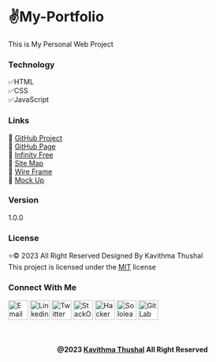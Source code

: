# ✌️My-Portfolio

This is My Personal Web Project

### Technology

✅HTML<br/>
✅CSS<br/>
✅JavaScript<br/>

### Links

🔗 <a href="https://github.com/Thushal2001/MyPortfolio" target="_blank">GitHub Project</a></br>
🔗 <a href="https://thushal2001.github.io/MyPortfolio/" target="_blank">GitHub Page</a></br>
🔗 <a href="http://kwith.epizy.com/" target="_blank">Infinity Free</a></br>
🔗 <a href="https://www.gloomaps.com/icbeqVdv9a" target="_blank">Site Map</a></br>
🔗 <a href="https://wireframe.cc/29u3zM" target="_blank">Wire Frame</a></br>
🔗 <a href="https://www.figma.com/file/mmHVJt25CXdinNz6f48ZB5/My-Mockup?type=design&node-id=0-1&mode=design&t=geCjyFwJrOsqVFJD-0" target="_blank">
Mock Up</a>

### Version

1.0.0

### License

⭐© 2023 All Right Reserved Designed By Kavithma Thushal<br/>
This project is licensed under the [MIT](LICENSE) license

### Connect With Me

<p align="left">
    <a href="https://mail.google.com/mail/u/0/?tab=rm#inbox" target="_blank"><img
            src="https://github.com/Thushal2001/Thushal2001/blob/main/GitHub%20Images/new/gmail.png"
            align="center"
            alt="Email"
            width="40"/></a>
    <a href="https://www.linkedin.com/in/kavithma-thushal-3b8a92260/" target="_blank"><img
            src="https://raw.githubusercontent.com/rahuldkjain/github-profile-readme-generator/master/src/images/icons/Social/linked-in-alt.svg"
            align="center"
            alt="Linkedin"
            width="40"/></a>
    <a href="https://twitter.com/Thushal451" target="_blank"><img
            src="https://raw.githubusercontent.com/rahuldkjain/github-profile-readme-generator/master/src/images/icons/Social/twitter.svg"
            align="center" alt="Twitter" width="40"/></a>
    <a href="https://stackoverflow.com/users/21296342/kavithma-thushal?tab=profile" target="blank"><img
            src="https://raw.githubusercontent.com/rahuldkjain/github-profile-readme-generator/master/src/images/icons/Social/stack-overflow.svg"
            align="center" alt="StackOver Flow"
            width="40"/></a>
    <a href="https://www.hackerrank.com/kavithmathushal?hr_r=1" target="blank"><img
            src="https://raw.githubusercontent.com/rahuldkjain/github-profile-readme-generator/master/src/images/icons/Social/hackerrank.svg"
            align="center" alt="HackerRank"
            width="40"/></a>
    <a href="https://www.sololearn.com/profile/27533547" target="blank"><img
            src="https://github.com/Thushal2001/Thushal2001/blob/main/GitHub%20Images/new/sololearn.webp"
            align="center"
            alt="Sololearn" width="40"/></a>
    <a href="https://gitlab.com/kavithmathushal9007" target="_blank"><img
            src="https://github.com/Thushal2001/Thushal2001/blob/main/GitHub%20Images/new/gitlab.png"
            align="center" alt="Git Lab" width="40"/></a>
</p><br/>

<div align="center">

#### @2023 [Kavithma Thushal](https://github.com/Thushal2001) All Right Reserved

</div>

